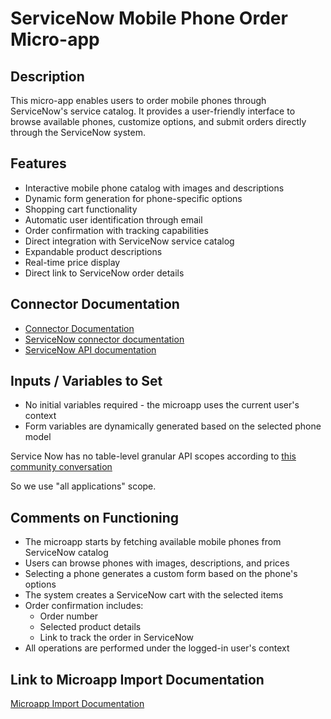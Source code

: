 # ServiceNow Mobile Phone Order Micro-app

## Description
This micro-app enables users to order mobile phones through ServiceNow's service catalog. It provides a user-friendly interface to browse available phones, customize options, and submit orders directly through the ServiceNow system.

## Features
- Interactive mobile phone catalog with images and descriptions
- Dynamic form generation for phone-specific options
- Shopping cart functionality
- Automatic user identification through email
- Order confirmation with tracking capabilities
- Direct integration with ServiceNow service catalog
- Expandable product descriptions
- Real-time price display
- Direct link to ServiceNow order details

## Connector Documentation
- [Connector Documentation](https://docs.lumapps.com/docs/admin-l4430581765424978extensions)
- [ServiceNow connector documentation](https://docs.lumapps.com/docs/ls/content/4743652518001693/docs/admin-administration-landing/admin-l6088963918247602/admin-l9650191038731043extensions/admin-l43084339674928007extensions/admin-l709725510492807extensions)
- [ServiceNow API documentation](https://www.servicenow.com/docs/bundle/yokohama-api-reference/page/build/applications/concept/api-rest.html)

## Inputs / Variables to Set
- No initial variables required - the microapp uses the current user's context
- Form variables are dynamically generated based on the selected phone model

Service Now has no table-level granular API scopes according to [this community conversation](https://www.servicenow.com/community/platform-privacy-security-blog/restrict-access-available-to-oauth-client-using-rest-api-auth/ba-p/2524938)

So we use "all applications" scope.

## Comments on Functioning
- The microapp starts by fetching available mobile phones from ServiceNow catalog
- Users can browse phones with images, descriptions, and prices
- Selecting a phone generates a custom form based on the phone's options
- The system creates a ServiceNow cart with the selected items
- Order confirmation includes:
  - Order number
  - Selected product details
  - Link to track the order in ServiceNow
- All operations are performed under the logged-in user's context

## Link to Microapp Import Documentation
[Microapp Import Documentation](#)